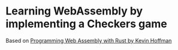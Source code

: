 # Learning WebAssembly by implementing a Checkers game

Based on [Programming Web Assembly with Rust by Kevin Hoffman](https://pragprog.com/book/khrust/programming-webassembly-with-rust)

